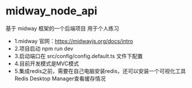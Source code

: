 # midway_node_api

基于 midway 框架的一个后端项目 用于个人练习

- 1.midway 官网：https://midwayjs.org/docs/intro
- 2.项目启动 npm run dev
- 3.启动端口在 src/config/config.default.ts 文件下配置
- 4.目前开发模式是MVC模式
- 5.集成redis之前，需要在自己电脑安装redis，还可以安装一个可视化工具Redis Desktop Manager查看缓存情况
